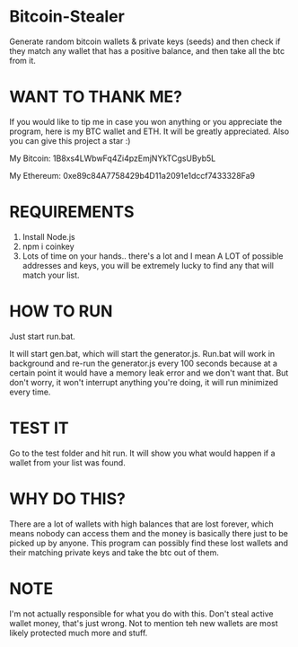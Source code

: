 # Bitcoin-Stealer
Generate random bitcoin wallets & private keys (seeds) and then check if they match any wallet that has a positive balance, and then take all the btc from it.

# WANT TO THANK ME?
If you would like to tip me in case you won anything or you appreciate the program, here is my BTC wallet and ETH. It will be greatly appreciated. Also you can give this project a star :)

My Bitcoin: 1B8xs4LWbwFq4Zi4pzEmjNYkTCgsUByb5L

My Ethereum: 0xe89c84A7758429b4D11a2091e1dccf7433328Fa9

# REQUIREMENTS
1. Install Node.js
2. npm i coinkey
3. Lots of time on your hands.. there's a lot and I mean A LOT of possible addresses and keys, you will be extremely lucky to find any that will match your list.

# HOW TO RUN
Just start run.bat.

It will start gen.bat, which will start the generator.js. Run.bat will work in background and re-run the generator.js every 100 seconds because at a certain point it would have a memory leak error and we don't want that. But don't worry, it won't interrupt anything you're doing, it will run minimized every time.

# TEST IT
Go to the test folder and hit run. It will show you what would happen if a wallet from your list was found.

# WHY DO THIS?
There are a lot of wallets with high balances that are lost forever, which means nobody can access them and the money is basically there just to be picked up by anyone. This program can possibly find these lost wallets and their matching private keys and take the btc out of them.

# NOTE
I'm not actually responsible for what you do with this. Don't steal active wallet money, that's just wrong. Not to mention teh new wallets are most likely protected much more and stuff.
